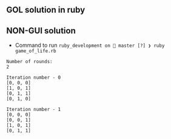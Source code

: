 ## GOL solution in ruby

## NON-GUI solution 

- Command to run 
`ruby_development on  master [?] ❯ ruby game_of_life.rb`

```
Number of rounds: 
2

Iteration number - 0
[0, 0, 0]
[1, 0, 1]
[0, 1, 1]
[0, 1, 0]

Iteration number - 1
[0, 0, 0]
[0, 0, 1]
[1, 0, 1]
[0, 1, 1]
```
